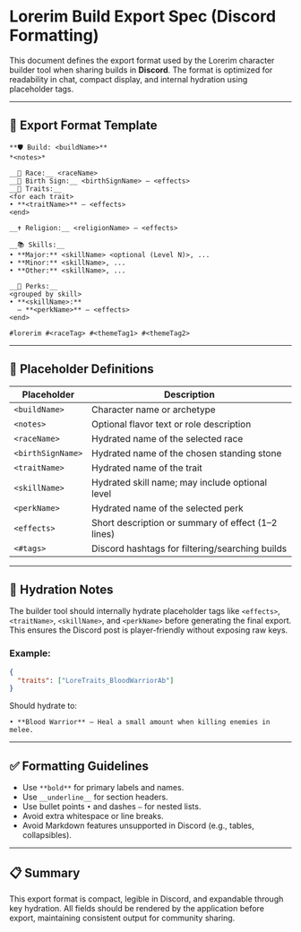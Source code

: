 # Lorerim Build Export Spec (Discord Formatting)

This document defines the export format used by the Lorerim character builder tool when sharing builds in **Discord**. The format is optimized for readability in chat, compact display, and internal hydration using placeholder tags.

---

## 📌 Export Format Template

```
**🛡️ Build: <buildName>**
*<notes>*

__🧬 Race:__ <raceName>  
__🌌 Birth Sign:__ <birthSignName> — <effects>  
__🧠 Traits:__  
<for each trait>
• **<traitName>** — <effects>  
<end>

__✝️ Religion:__ <religionName> — <effects>

__📚 Skills:__  
• **Major:** <skillName> <optional (Level N)>, ...  
• **Minor:** <skillName>, ...  
• **Other:** <skillName>, ...

__🎯 Perks:__  
<grouped by skill>
• **<skillName>:**  
  – **<perkName>** — <effects>  
<end>

#lorerim #<raceTag> #<themeTag1> #<themeTag2>
```

---

## 🔧 Placeholder Definitions

| Placeholder       | Description                                        |
| ----------------- | -------------------------------------------------- |
| `<buildName>`     | Character name or archetype                        |
| `<notes>`         | Optional flavor text or role description           |
| `<raceName>`      | Hydrated name of the selected race                 |
| `<birthSignName>` | Hydrated name of the chosen standing stone         |
| `<traitName>`     | Hydrated name of the trait                         |
| `<skillName>`     | Hydrated skill name; may include optional level    |
| `<perkName>`      | Hydrated name of the selected perk                 |
| `<effects>`       | Short description or summary of effect (1–2 lines) |
| `<#tags>`         | Discord hashtags for filtering/searching builds    |

---

## 🧩 Hydration Notes

The builder tool should internally hydrate placeholder tags like `<effects>`, `<traitName>`, `<skillName>`, and `<perkName>` before generating the final export. This ensures the Discord post is player-friendly without exposing raw keys.

### Example:

```json
{
  "traits": ["LoreTraits_BloodWarriorAb"]
}
```

Should hydrate to:

```
• **Blood Warrior** — Heal a small amount when killing enemies in melee.
```

---

## ✅ Formatting Guidelines

- Use `**bold**` for primary labels and names.
- Use `__underline__` for section headers.
- Use bullet points `•` and dashes `–` for nested lists.
- Avoid extra whitespace or line breaks.
- Avoid Markdown features unsupported in Discord (e.g., tables, collapsibles).

---

## 📋 Summary

This export format is compact, legible in Discord, and expandable through key hydration. All fields should be rendered by the application before export, maintaining consistent output for community sharing.

